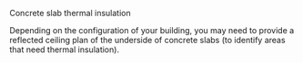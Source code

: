 <span class="transform-to-uppercase">Concrete slab thermal insulation</span>

Depending on the configuration of your building, you may need to provide a reflected ceiling plan of the underside of concrete slabs (to identify areas that need thermal insulation).

